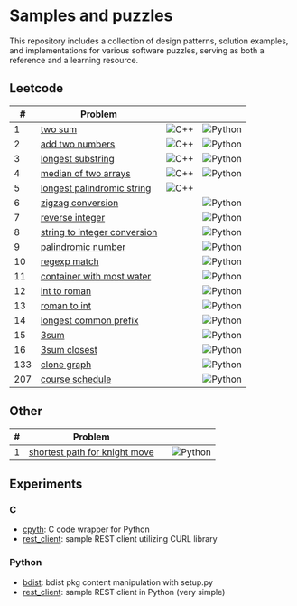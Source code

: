 # Samples and puzzles

This repository includes a collection of design patterns, solution examples, and implementations for various software puzzles, serving as both a reference and a learning resource.

## Leetcode

| #   | Problem | | |
|-----|---------|-----|--------|
| 1   | [two sum](./leetcode/1-two-sum/README.md) | ![C++](https://img.shields.io/badge/C%2B%2B-00599C?style=for-the-badge&logo=c%2B%2B&logoColor=white) | ![Python](https://img.shields.io/badge/Python-3776AB?style=for-the-badge&logo=python&logoColor=white) |
| 2   | [add two numbers](./leetcode/2-add-two-numbers/README.md) | ![C++](https://img.shields.io/badge/C%2B%2B-00599C?style=for-the-badge&logo=c%2B%2B&logoColor=white) | ![Python](https://img.shields.io/badge/Python-3776AB?style=for-the-badge&logo=python&logoColor=white) |
| 3   | [longest substring](./leetcode/3-longest-substring/README.md) | ![C++](https://img.shields.io/badge/C%2B%2B-00599C?style=for-the-badge&logo=c%2B%2B&logoColor=white) | ![Python](https://img.shields.io/badge/Python-3776AB?style=for-the-badge&logo=python&logoColor=white) |
| 4   | [median of two arrays](./leetcode/4-median-of-two-arrays/README.md) | ![C++](https://img.shields.io/badge/C%2B%2B-00599C?style=for-the-badge&logo=c%2B%2B&logoColor=white) | ![Python](https://img.shields.io/badge/Python-3776AB?style=for-the-badge&logo=python&logoColor=white) |
| 5   | [longest palindromic string](./leetcode/5-longest-palindromic-str/README.md) | ![C++](https://img.shields.io/badge/C%2B%2B-00599C?style=for-the-badge&logo=c%2B%2B&logoColor=white) |  |
| 6   | [zigzag conversion](./leetcode/6-zigzag-conversion/README.md) |  | ![Python](https://img.shields.io/badge/Python-3776AB?style=for-the-badge&logo=python&logoColor=white) |
| 7   | [reverse integer](./leetcode/7-reverse-integer/README.md) |  | ![Python](https://img.shields.io/badge/Python-3776AB?style=for-the-badge&logo=python&logoColor=white) |
| 8   | [string to integer conversion](./leetcode/8-string-to-int/README.md) |  | ![Python](https://img.shields.io/badge/Python-3776AB?style=for-the-badge&logo=python&logoColor=white) |
| 9   | [palindromic number](./leetcode/9-palindrome-number/README.md) |  | ![Python](https://img.shields.io/badge/Python-3776AB?style=for-the-badge&logo=python&logoColor=white) |
| 10  | [regexp match](./leetcode/10-regexp-match/README.md) |  | ![Python](https://img.shields.io/badge/Python-3776AB?style=for-the-badge&logo=python&logoColor=white) |
| 11  | [container with most water](./leetcode/11-container-with-most-water/README.md) |  | ![Python](https://img.shields.io/badge/Python-3776AB?style=for-the-badge&logo=python&logoColor=white) |
| 12  | [int to roman](./leetcode/12-Integer-to-roman/README.md) |  | ![Python](https://img.shields.io/badge/Python-3776AB?style=for-the-badge&logo=python&logoColor=white) |
| 13  | [roman to int](./leetcode/13-roman-to-integer/README.md) |  | ![Python](https://img.shields.io/badge/Python-3776AB?style=for-the-badge&logo=python&logoColor=white) |
| 14  | [longest common prefix](./leetcode/14-longest-common-prefix/README.md) |  | ![Python](https://img.shields.io/badge/Python-3776AB?style=for-the-badge&logo=python&logoColor=white) |
| 15  | [3sum](./leetcode/15-3sum/README.md) |  | ![Python](https://img.shields.io/badge/Python-3776AB?style=for-the-badge&logo=python&logoColor=white) |
| 16  | [3sum closest](./leetcode/16-3sum-closest/README.md) |  | ![Python](https://img.shields.io/badge/Python-3776AB?style=for-the-badge&logo=python&logoColor=white) |
| 133 | [clone graph](./leetcode/133-clone-graph/README.md) |  | ![Python](https://img.shields.io/badge/Python-3776AB?style=for-the-badge&logo=python&logoColor=white) |
| 207 | [course schedule](./leetcode/207-course-schedule/README.md) |  | ![Python](https://img.shields.io/badge/Python-3776AB?style=for-the-badge&logo=python&logoColor=white) |

## Other

| #   | Problem | | |
|-----|---------|-----|--------|
| 1   | [shortest path for knight move](./other/shortest-path-for-knight-move.py) | | ![Python](https://img.shields.io/badge/Python-3776AB?style=for-the-badge&logo=python&logoColor=white) |


## Experiments

### C
- [cpyth](./experiments/lang_c/cpyth): C code wrapper for Python
- [rest_client](./experiments/lang_c/rest_client): sample REST client utilizing CURL library

### Python
- [bdist](./experiments/lang_py/bdist_pure_pkg_schema): bdist pkg content manipulation with setup.py
- [rest_client](./experiments/lang_py/rest_client): sample REST client in Python (very simple)

